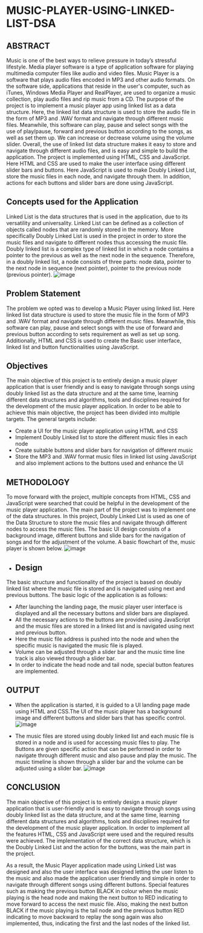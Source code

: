 # MUSIC-PLAYER-USING-LINKED-LIST-DSA
## ABSTRACT

Music is one of the best ways to relieve pressure in today’s stressful lifestyle. Media player software is a type of application software for playing multimedia computer files like audio and video files. Music Player is a software that plays audio files encoded in MP3 and other audio formats. On the software side, applications that reside in the user's computer, such as iTunes, Windows Media Player and RealPlayer, are used to organize a music collection, play audio files and rip music from a CD. 
The purpose of the project is to implement a music player app using linked list as a data structure. Here, the linked list data structure is used to store the audio file in the form of MP3 and .WAV format and navigate through different music files. Meanwhile, this software can play, pause and select songs with the use of play/pause, forward and previous button according to the songs, as well as set them up. We can increase or decrease volume using the volume slider. Overall, the use of linked list data structure makes it easy to store and navigate through different audio files, and is easy and simple to build the application. 
The project is implemented using HTML, CSS and JavaScript. Here HTML and CSS are used to make the user interface using different slider bars and buttons. Here JavaScript is used to make Doubly Linked List, store the music files in each node, and navigate through them. In addition, actions for each buttons and slider bars are done using JavaScript.

## Concepts used for the Application
Linked List is the data structures that is used in the application, due to its versatility and universality. Linked List can be defined as a collection of objects called nodes that are randomly stored in the memory. More specifically Doubly Linked List is used in the project in order to store the music files and navigate to different nodes thus accessing the music file. Doubly linked list is a complex type of linked list in which a node contains a pointer to the previous as well as the next node in the sequence. Therefore, in a doubly linked list, a node consists of three parts: node data, pointer to the next node in sequence (next pointer), pointer to the previous node (previous pointer). 
![image](https://github.com/Abhirambs-08/MUSIC-PLAYER-USING-LINKED-LIST-DSA/assets/119886477/3de2931e-5bc7-4c10-a9ce-9b84b63725e0)


## Problem Statement
The problem we opted was to develop a Music Player using linked list. Here linked list data structure is used to store the music file in the form of MP3 and .WAV format and navigate through different music files. Meanwhile, this software can play, pause and select songs with the use of forward and previous button according to sets requirement as well as set up song. Additionally, HTML and CSS is used to create the Basic user interface, linked list and button functionalities using JavaScript. 

## Objectives
The main objective of this project is to entirely design a music player application that is user friendly and is easy to navigate through songs using doubly linked list as the data structure and at the same time, learning different data structures and algorithms, tools and disciplines required for the development of the music player application. In order to be able to achieve this main objective, the project has been divided into multiple targets. The general targets include:
- Create a UI for the music player application using HTML and CSS
- Implement Doubly Linked list to store the different music files in each node
- Create suitable buttons and slider bars for navigation of different music
- Store the MP3 and .WAV format music files in linked list using JavaScript and also implement actions to the buttons used and enhance the UI

## METHODOLOGY
To move forward with the project, multiple concepts from HTML, CSS and JavaScript were searched that could be helpful in the development of the music player application. The main part of the project was to implement one of the data structures. In this project, Doubly Linked List is used as one of the Data Structure to store the music files and navigate through different nodes to access the music files. 
The basic UI design consists of a background image, different buttons and slide bars for the navigation of songs and for the adjustment of the volume. A basic flowchart of the, music player is shown below.
![image](https://github.com/Abhirambs-08/MUSIC-PLAYER-USING-LINKED-LIST-DSA/assets/119886477/a8343fc6-0f6f-4f58-80fe-12fef84f4b7c)


 - ## Design
The basic structure and functionality of the project is based on doubly linked list where the music file is stored and is navigated using next and previous buttons. The basic logic of the application is as follows:
- After launching the landing page, the music player user interface is displayed and all the necessary buttons and slider bars are displayed.
- All the necessary actions to the buttons are provided using JavaScript and the music files are stored in a linked list and is navigated using next and previous button.
- Here the music file address is pushed into the node and when the specific music is navigated the music file is played.
- Volume can be adjusted through a slider bar and the music time line track is also viewed through a slider bar.
- In order to indicate the head node and tail node, special button features are implemented.

## OUTPUT
- When the application is started, it is guided to a UI landing page made using HTML and CSS.The UI of the music player has a background image and different buttons and slider bars that has specific control.
![image](https://github.com/Abhirambs-08/MUSIC-PLAYER-USING-LINKED-LIST-DSA/assets/119886477/eeba46d3-0920-4de6-80e0-81412e4fb62f)


 - The music files are stored using doubly linked list and each music file is stored in a node and is used for accessing music files to play. The Buttons are given specific action that can be performed in order to navigate through different music and also pause and play the music. The music timeline is shown through a slider bar and the volume can be adjusted using a slider bar.
![image](https://github.com/Abhirambs-08/MUSIC-PLAYER-USING-LINKED-LIST-DSA/assets/119886477/b585bfe7-ee86-4670-9c57-e1d9439383b9)


## CONCLUSION
The main objective of this project is to entirely design a music player application that is user-friendly and is easy to navigate through songs using doubly linked list as the data structure, and at the same time, learning different data structures and algorithms, tools and disciplines required for the development of the music player application. In order to implement all the features HTML, CSS and JavaScript were used and the required results were achieved. The implementation of the correct data structure, which is the Doubly Linked List and the action for the buttons, was the main part in the project.

As a result, the Music Player application made using Linked List was designed and also the user interface was designed letting the user listen to the music and also made the application user friendly and simple in order to navigate through different songs using different buttons. Special features such as making the previous button BLACK in colour when the music playing is the head node and making the next button to RED indicating to move forward to access the next music file. Also, making the next button BLACK if the music playing is the tail node and the previous button RED indicating to move backward to replay the song again was also implemented, thus, indicating the first and the last nodes of the linked list.

